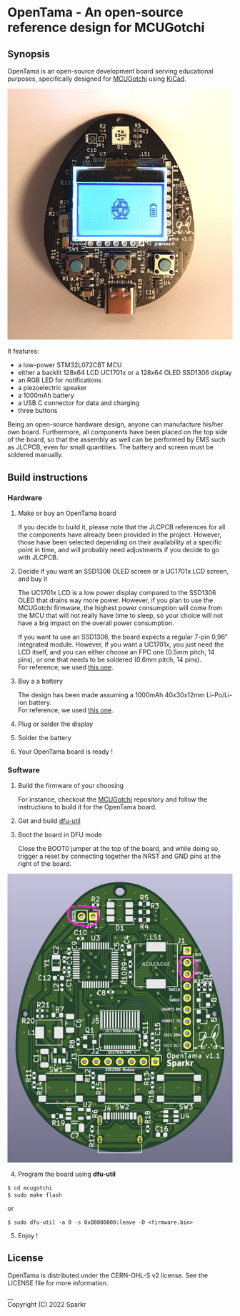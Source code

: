 
# OpenTama - An open-source reference design for MCUGotchi


## Synopsis

OpenTama is an open-source development board serving educational purposes, specifically designed for [MCUGotchi](https://github.com/jcrona/mcugotchi/) using [KiCad](https://www.kicad.org/).

![OpenTama board](misc/OpenTama.jpg)

It features:
* a low-power STM32L072CBT MCU
* either a backlit 128x64 LCD UC1701x or a 128x64 OLED SSD1306 display
* an RGB LED for notifications
* a piezoelectric speaker
* a 1000mAh battery
* a USB C connector for data and charging
* three buttons

Being an open-source hardware design, anyone can manufacture his/her own board. Furthermore, all components have been placed on the top side of the board, so that the assembly as well can be performed by EMS such as JLCPCB, even for small quantities. The battery and screen must be soldered manually.


## Build instructions
### Hardware

1. Make or buy an OpenTama board

	If you decide to build it, please note that the JLCPCB references for all the components have already been provided in the project. However, those have been selected depending on their availability at a specific point in time, and will probably need adjustments if you decide to go with JLCPCB.

2. Decide if you want an SSD1306 OLED screen or a UC1701x LCD screen, and buy it

	The UC1701x LCD is a low power display compared to the SSD1306 OLED that drains way more power. However, if you plan to use the MCUGotchi firmware, the highest power consumption will come from the MCU that will not really have time to sleep, so your choice will not have a big impact on the overall power consumption.

	If you want to use an SSD1306, the board expects a regular 7-pin 0,96" integrated module. However, if you want a UC1701x, you just need the LCD itself, and you can either choose an FPC one (0.5mm pitch, 14 pins), or one that needs to be soldered (0.6mm pitch, 14 pins).  
For reference, we used [this one](https://www.aliexpress.com/item/32828607106.html).

3. Buy a a battery

	The design has been made assuming a 1000mAh 40x30x12mm Li-Po/Li-ion battery.  
For reference, we used [this one](https://www.aliexpress.com/item/4000742443431.html).

4. Plug or solder the display

5. Solder the battery

6. Your OpenTama board is ready !


### Software
1. Build the firmware of your choosing

	For instance, checkout the [MCUGotchi](https://github.com/jcrona/mcugotchi/) repository and follow the instructions to build it for the OpenTama board.

2. Get and build [dfu-util](http://dfu-util.sourceforge.net/)

3. Boot the board in DFU mode

	Close the BOOT0 jumper at the top of the board, and while doing so, trigger a reset by connecting together the NRST and GND pins at the right of the board.

![OpenTama board](misc/OpenTama_PCB.png)

4. Program the board using __dfu-util__
```
$ cd mcugotchi
$ sudo make flash
```
or
```
$ sudo dfu-util -a 0 -s 0x08000000:leave -D <firmware.bin>
```

5. Enjoy !


## License

OpenTama is distributed under the CERN-OHL-S v2 license. See the LICENSE file for more information.

__  
Copyright (C) 2022 Sparkr
